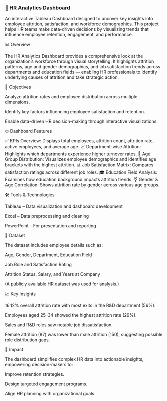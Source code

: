 ### 🧠 HR Analytics Dashboard

An interactive Tableau Dashboard designed to uncover key insights into employee attrition, satisfaction, and workforce demographics.
This project helps HR teams make data-driven decisions by visualizing trends that influence employee retention, engagement, and performance.

📊 Overview

The HR Analytics Dashboard provides a comprehensive look at the organization’s workforce through visual storytelling. It highlights attrition patterns, age and gender demographics, and job satisfaction trends across departments and education fields — enabling HR professionals to identify underlying causes of attrition and take strategic action.

🎯 Objectives

Analyze attrition rates and employee distribution across multiple dimensions.

Identify key factors influencing employee satisfaction and retention.

Enable data-driven HR decision-making through interactive visualizations.

⚙️ Dashboard Features

✅ KPIs Overview: Displays total employees, attrition count, attrition rate, active employees, and average age.
📈 Department-wise Attrition: Highlights which departments experience higher turnover rates.
👥 Age Group Distribution: Visualizes employee demographics and identifies age brackets with the highest attrition.
📊 Job Satisfaction Matrix: Compares satisfaction ratings across different job roles.
🎓 Education Field Analysis: Examines how education background impacts attrition trends.
⚧ Gender & Age Correlation: Shows attrition rate by gender across various age groups.

🛠️ Tools & Technologies

Tableau – Data visualization and dashboard development

Excel – Data preprocessing and cleaning

PowerPoint – For presentation and reporting

📁 Dataset

The dataset includes employee details such as:

Age, Gender, Department, Education Field

Job Role and Satisfaction Rating

Attrition Status, Salary, and Years at Company

(A publicly available HR dataset was used for analysis.)

📈 Key Insights

16.12% overall attrition rate with most exits in the R&D department (56%).

Employees aged 25–34 showed the highest attrition rate (29%).

Sales and R&D roles saw notable job dissatisfaction.

Female attrition (87) was lower than male attrition (150), suggesting possible role distribution gaps.

🚀 Impact

The dashboard simplifies complex HR data into actionable insights, empowering decision-makers to:

Improve retention strategies.

Design targeted engagement programs.

Align HR planning with organizational goals.
